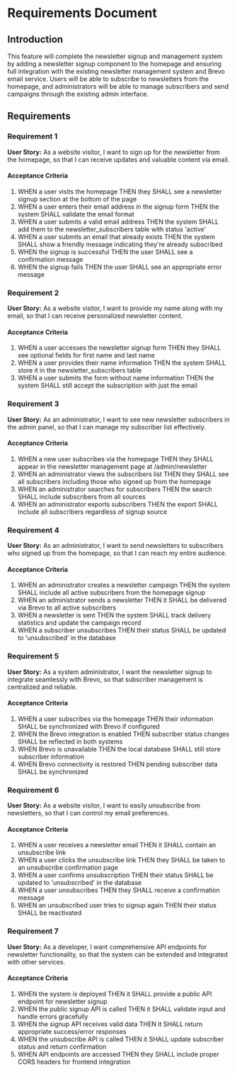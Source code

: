 # Requirements Document

## Introduction

This feature will complete the newsletter signup and management system by adding a newsletter signup component to the homepage and ensuring full integration with the existing newsletter management system and Brevo email service. Users will be able to subscribe to newsletters from the homepage, and administrators will be able to manage subscribers and send campaigns through the existing admin interface.

## Requirements

### Requirement 1

**User Story:** As a website visitor, I want to sign up for the newsletter from the homepage, so that I can receive updates and valuable content via email.

#### Acceptance Criteria

1. WHEN a user visits the homepage THEN they SHALL see a newsletter signup section at the bottom of the page
2. WHEN a user enters their email address in the signup form THEN the system SHALL validate the email format
3. WHEN a user submits a valid email address THEN the system SHALL add them to the newsletter_subscribers table with status 'active'
4. WHEN a user submits an email that already exists THEN the system SHALL show a friendly message indicating they're already subscribed
5. WHEN the signup is successful THEN the user SHALL see a confirmation message
6. WHEN the signup fails THEN the user SHALL see an appropriate error message

### Requirement 2

**User Story:** As a website visitor, I want to provide my name along with my email, so that I can receive personalized newsletter content.

#### Acceptance Criteria

1. WHEN a user accesses the newsletter signup form THEN they SHALL see optional fields for first name and last name
2. WHEN a user provides their name information THEN the system SHALL store it in the newsletter_subscribers table
3. WHEN a user submits the form without name information THEN the system SHALL still accept the subscription with just the email

### Requirement 3

**User Story:** As an administrator, I want to see new newsletter subscribers in the admin panel, so that I can manage my subscriber list effectively.

#### Acceptance Criteria

1. WHEN a new user subscribes via the homepage THEN they SHALL appear in the newsletter management page at /admin/newsletter
2. WHEN an administrator views the subscribers list THEN they SHALL see all subscribers including those who signed up from the homepage
3. WHEN an administrator searches for subscribers THEN the search SHALL include subscribers from all sources
4. WHEN an administrator exports subscribers THEN the export SHALL include all subscribers regardless of signup source

### Requirement 4

**User Story:** As an administrator, I want to send newsletters to subscribers who signed up from the homepage, so that I can reach my entire audience.

#### Acceptance Criteria

1. WHEN an administrator creates a newsletter campaign THEN the system SHALL include all active subscribers from the homepage signup
2. WHEN an administrator sends a newsletter THEN it SHALL be delivered via Brevo to all active subscribers
3. WHEN a newsletter is sent THEN the system SHALL track delivery statistics and update the campaign record
4. WHEN a subscriber unsubscribes THEN their status SHALL be updated to 'unsubscribed' in the database

### Requirement 5

**User Story:** As a system administrator, I want the newsletter signup to integrate seamlessly with Brevo, so that subscriber management is centralized and reliable.

#### Acceptance Criteria

1. WHEN a user subscribes via the homepage THEN their information SHALL be synchronized with Brevo if configured
2. WHEN the Brevo integration is enabled THEN subscriber status changes SHALL be reflected in both systems
3. WHEN Brevo is unavailable THEN the local database SHALL still store subscriber information
4. WHEN Brevo connectivity is restored THEN pending subscriber data SHALL be synchronized

### Requirement 6

**User Story:** As a website visitor, I want to easily unsubscribe from newsletters, so that I can control my email preferences.

#### Acceptance Criteria

1. WHEN a user receives a newsletter email THEN it SHALL contain an unsubscribe link
2. WHEN a user clicks the unsubscribe link THEN they SHALL be taken to an unsubscribe confirmation page
3. WHEN a user confirms unsubscription THEN their status SHALL be updated to 'unsubscribed' in the database
4. WHEN a user unsubscribes THEN they SHALL receive a confirmation message
5. WHEN an unsubscribed user tries to signup again THEN their status SHALL be reactivated

### Requirement 7

**User Story:** As a developer, I want comprehensive API endpoints for newsletter functionality, so that the system can be extended and integrated with other services.

#### Acceptance Criteria

1. WHEN the system is deployed THEN it SHALL provide a public API endpoint for newsletter signup
2. WHEN the public signup API is called THEN it SHALL validate input and handle errors gracefully
3. WHEN the signup API receives valid data THEN it SHALL return appropriate success/error responses
4. WHEN the unsubscribe API is called THEN it SHALL update subscriber status and return confirmation
5. WHEN API endpoints are accessed THEN they SHALL include proper CORS headers for frontend integration
